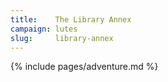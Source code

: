 ```yaml
---
title:    The Library Annex
campaign: lutes
slug:     library-annex
---
```


{% include pages/adventure.md %}
